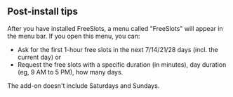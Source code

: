 ## Post-install tips
After you have installed FreeSlots, a menu called "FreeSlots" will appear in the menu bar.
If you open this menu, you can:
* Ask for the first 1-hour free slots in the next 7/14/21/28 days (incl. the current day)
  or
* Request the free slots with a specific duration (in minutes), day duration (eg, 9 AM to 5 PM), how many days.

The add-on doesn't include Saturdays and Sundays.
